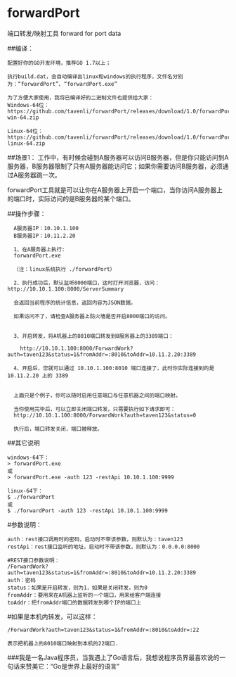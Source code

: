 # forwardPort
端口转发/映射工具 forward for port data

##编译：
```
配置好你的GO开发环境，推荐GO 1.7以上；

执行build.dat，会自动编译出linux和windows的执行程序，文件名分别为：“forwardPort”、“forwardPort.exe”

为了方便大家使用，我将已编译好的二进制文件也提供给大家：
Windows-64位：
https://github.com/tavenli/forwardPort/releases/download/1.0/forwardPort-win-64.zip

Linux-64位：
https://github.com/tavenli/forwardPort/releases/download/1.0/forwardPort-linux-64.zip

```

##场景1：
工作中，有时候会碰到A服务器可以访问B服务器，但是你只能访问到A服务器，B服务器限制了只有A服务器能访问它；如果你需要访问B服务器，必须通过A服务器跳一次。

forwardPort工具就是可以让你在A服务器上开启一个端口，当你访问A服务器上的端口时，实际访问的是B服务器的某个端口。

##操作步骤：
```
  A服务器IP：10.10.1.100
  B服务器IP：10.11.2.20

  1、在A服务器上执行:
  forwardPort.exe

  （注：linux系统执行 ./forwardPort）

  2、执行成功后，默认监听8000端口，这时打开浏览器，访问：http://10.10.1.100:8000/ServerSummary

  会返回当前程序的统计信息，返回内容为JSON数据。

  如果访问不了，请检查A服务器上防火墙是否开启8000端口的访问。


  3、开启转发，将A机器上的8010端口转发到B服务器上的3389端口：

    http://10.10.1.100:8000/ForwardWork?auth=taven123&status=1&fromAddr=:8010&toAddr=10.11.2.20:3389

  4、开启后，您就可以通过 10.10.1.100:8010 端口连接了，此时你实际连接到的是 10.11.2.20 上的 3389


  上面只是个例子，你可以随时启用任意端口与任意机器之间的端口映射。

  当你使用完毕后，可以立即关闭端口转发，只需要执行如下请求即可：
  http://10.10.1.100:8000/ForwardWork?auth=taven123&status=0

  执行后，端口转发关闭，端口被释放。

```
##其它说明
```
windows-64下：
> forwardPort.exe
或
> forwardPort.exe -auth 123 -restApi 10.10.1.100:9999

linux-64下：
$ ./forwardPort
或
$ ./forwardPort -auth 123 -restApi 10.10.1.100:9999

```
#参数说明：
```
auth：rest接口调用时的密码，启动时不带该参数，则默认为：taven123
restApi：rest接口监听的地址，启动时不带该参数，则默认为：0.0.0.0:8000

#REST接口参数说明：
/ForwardWork?auth=taven123&status=1&fromAddr=:8010&toAddr=10.11.2.20:3389
auth：密码
status：如果是开启转发，则为1，如果是关闭转发，则为0
fromAddr：要用来在A机器上监听的一个端口，用来给客户端连接
toAddr：把fromAddr端口的数据转发到哪个IP的端口上
```

#如果是本机内转发，可以这样：
```
/ForwardWork?auth=taven123&status=1&fromAddr=:8010&toAddr=:22

表示把机器上的8010端口映射到本机的22端口.

```

###我是一名Java程序员，当我遇上了Go语言后，我想说程序员界最喜欢说的一句话来赞美它：“Go是世界上最好的语言”











